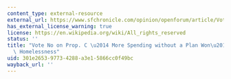 ```yaml
---
content_type: external-resource
external_url: https://www.sfchronicle.com/opinion/openforum/article/Vote-no-on-Prop-C-Taxing-business-to-help-13257616.php
has_external_license_warning: true
license: https://en.wikipedia.org/wiki/All_rights_reserved
status: ''
title: "Vote No on Prop. C \u2014 More Spending without a Plan Won\u2019t Address\
  \ Homelessness"
uid: 301e2653-9773-4288-a3e1-5866cc0f49bc
wayback_url: ''
---
```

